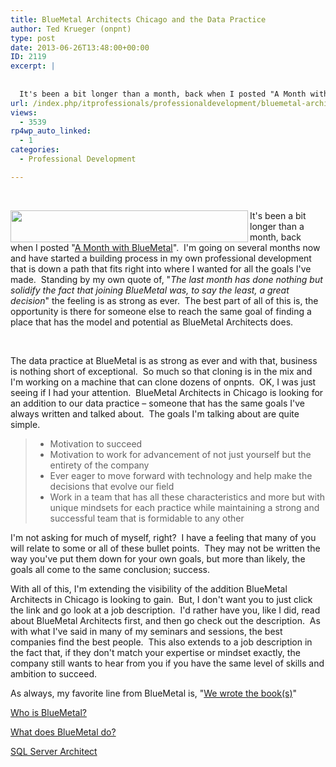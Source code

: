 ```yaml
---
title: BlueMetal Architects Chicago and the Data Practice
author: Ted Krueger (onpnt)
type: post
date: 2013-06-26T13:48:00+00:00
ID: 2119
excerpt: |
   
  
  It's been a bit longer than a month, back when I posted "A Month with BlueMetal".  I'm going on several months now and have started a building process in my own professional development that is down a path that fits right into where I wanted for al&hellip;
url: /index.php/itprofessionals/professionaldevelopment/bluemetal-architects-chicago-and-the/
views:
  - 3539
rp4wp_auto_linked:
  - 1
categories:
  - Professional Development

---
```

 

<div class="image_block">
  <a href="/media/blogs/All/index.png?mtime=1372254455"><img src="/wp-content/uploads/blogs/All/index.png?mtime=1372254455" alt="" width="380" height="51" align="left" /></a>
</div>

It's been a bit longer than a month, back when I posted "<a href="/index.php/ITProfessionals/ProfessionalDevelopment/a-month-with-bluemetal" target="_blank">A Month with BlueMetal</a>".  I'm going on several months now and have started a building process in my own professional development that is down a path that fits right into where I wanted for all the goals I've made.  Standing by my own quote of, "_The last month has done nothing but solidify the fact that joining BlueMetal was, to say the least, a great decision_" the feeling is as strong as ever.  The best part of all of this is, the opportunity is there for someone else to reach the same goal of finding a place that has the model and potential as BlueMetal Architects does.

 

The data practice at BlueMetal is as strong as ever and with that, business is nothing short of exceptional.  So much so that cloning is in the mix and I'm working on a machine that can clone dozens of onpnts.  OK, I was just seeing if I had your attention.  BlueMetal Architects in Chicago is looking for an addition to our data practice – someone that has the same goals I've always written and talked about.  The goals I'm talking about are quite simple.



>   * Motivation to succeed
>   * Motivation to work for advancement of not just yourself but the entirety of the company
>   * Ever eager to move forward with technology and help make the decisions that evolve our field
>   * Work in a team that has all these characteristics and more but with unique mindsets for each practice while maintaining a strong and successful team that is formidable to any other 

I'm not asking for much of myself, right?  I have a feeling that many of you will relate to some or all of these bullet points.  They may not be written the way you've put them down for your own goals, but more than likely, the goals all come to the same conclusion; success.

With all of this, I'm extending the visibility of the addition BlueMetal Architects in Chicago is looking to gain.  But, I don't want you to just click the link and go look at a job description.  I'd rather have you, like I did, read about BlueMetal Architects first, and then go check out the description.  As with what I've said in many of my seminars and sessions, the best companies find the best people.  This also extends to a job description in the fact that, if they don't match your expertise or mindset exactly, the company still wants to hear from you if you have the same level of skills and ambition to succeed.

As always, my favorite line from BlueMetal is, "<a href="http://www.bluemetal.com/#people" target="_blank">We wrote the book(s)</a>"

<a href="http://www.bluemetal.com/#story" target="_blank">Who is BlueMetal?</a>

<a href="http://www.bluemetal.com/#what" target="_blank">What does BlueMetal do?</a>

<a href="http://bluemetal.theresumator.com/apply/6h9rj0/SQL-Server-DW-BI-Architect.html" target="_blank">SQL Server Architect</a>